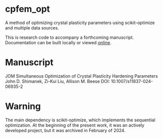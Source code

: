 # cpfem_opt
A method of optimizing crystal plasticity parameters using scikit-optimize and multiple data sources.

This is research code to accompany a forthcoming manuscript. Documentation can be built locally or viewed [online](https://shimanek.github.io/cpfem_opt/).


# Manuscript
JOM
Simultaneous Optimization of Crystal Plasticity Hardening Parameters
John D. Shimanek, Zi-Kui Liu, Allison M. Beese
DOI: 10.1007/s11837-024-06935-2


# Warning
The main dependency is scikit-optimize, which implements the sequential optimization. At the beginning of the present work, it was an actively developed project, but it was archived in February of 2024.
